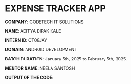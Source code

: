 # EXPENSE TRACKER APP

**COMPANY**: CODETECH IT SOLUTIONS

**NAME**: ADITYA DIPAK KALE

**INTERN ID**: CT08JAY

**DOMAIN**: ANDROID DEVELOPMENT

**BATCH DURATION**: January 5th, 2025 to February 5th, 2025.

**MENTOR NAME**: NEELA SANTOSH 

**OUTPUT OF THE CODE**: 
